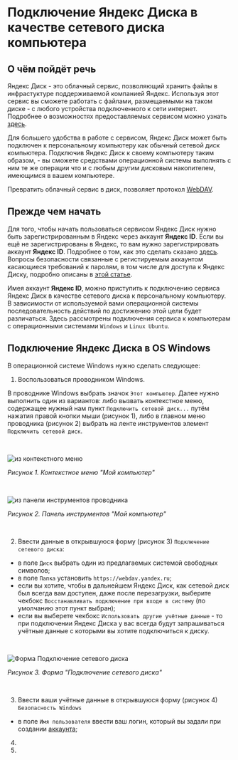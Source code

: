 # Подключение Яндекс Диска в качестве сетевого диска компьютера

## О чём пойдёт речь

Яндекс Диск - это облачный сервис, позволяющий хранить файлы в инфрастуктуре поддерживаемой компанией Яндекс.
Используя этот сервис вы сможете работать с файлами, размещаемыми на таком диске - с любого устройства подключенного к сети интернет.
Подробнее о возможностях предоставляемых сервисом можно узнать [здесь](https://360.yandex.ru/disk/).

Для большего удобства в работе с сервисом, Яндекс Диск может быть подключен к персональному компьютеру как обычный сетевой диск компьютера.
Подключив Яндекс Диск к своему компьютеру таким образом, - вы сможете средствами операционной системы выполнять с ним те же операции что и с любым другим дисковым накопителем, имеющимся в вашем компьютере.

Превратить облачный сервис в диск, позволяет протокол [WebDAV](https://ru.wikipedia.org/wiki/WebDAV).

## Прежде чем начать

<a name="acc_create"></a>

Для того, чтобы начать пользоваться сервисом Яндекс Диск нужно быть зарегистрированным в Яндекс через аккаунт **Яндекс ID**.
Если вы ещё не зарегистрированы в Яндекс, то вам нужно зарегистрировать аккаунт **Яндекс ID**. Подробнее о том, как это сделать сказано [здесь](https://yandex.ru/support/id/authorization/registration.html).
Вопросы безопасности связанные с регистируемым аккаунтом касающиеся требований к паролям, в том числе для доступа к Яндекс Диску, подробно описаны в [этой статье](https://yandex.ru/support/id/authorization/app-passwords.html).

Имея аккаунт **Яндекс ID**, можно приступить к подключению сервиса Яндекс Диск в качестве сетевого диска к персональному компьютеру. В зависимости от используемой вами операционной системы последовательность действий по достижению этой цели будет различаться. Здесь рассмотрены подключения сервиса к компьютерам с операционными системами `Windows` и `Linux Ubuntu`.

## Подключение Яндекс Диска в OS Windows

В операционной системе Windows нужно сделать следующее:

1. Воспользоваться проводником Windows.

В проводнике Windows выбрать значок `Этот компьютер`. Далее нужно выполнить один из вариантов: либо вызвать контекстное меню, содержащее нужный нам пункт `Подключить сетевой диск...` путём нажатия правой кнопки мыши (рисунок 1), либо в главном меню проводника (рисунок 2) выбрать на ленте инструментов элемент `Подключить сетевой диск`.

<br/>

![из контекстного меню](https://github.com/tsf-soft/django-test-1/assets/6228605/20d4123c-e694-48ed-9343-0e6de754faee)
_<p>Рисунок 1. Контекстное меню "Мой компьютер"</p>_

<br/>

![из панели инструментов проводника](https://github.com/tsf-soft/django-test-1/assets/6228605/5e77e070-2908-42b6-a83e-55dab5289b6a)
_<p>Рисунок 2. Панель инструментов "Мой компьютер"</p>_

<br/>

2. Ввести данные в открывшуюся форму (рисунок 3) `Подключение сетевого диска`:

- в поле `Диск` выбрать один из предлагаемых системой свободных символов;
- в поле `Папка` установить `https://webdav.yandex.ru`;
- если вы хотите, чтобы в дальнейшем Яндекс Диск, как сетевой диск был всегда вам доступен, даже после перезагрузки, выберите чекбокс `Восстанавливать подключение при входе в систему` (по умолчанию этот пункт выбран);
- если вы выберете чекбокс `Использовать другие учётные данные` - то при подключении Яндекс Диска у вас всегда будут запрашиваться учётные данные с которыми вы хотите подключиться к диску.

<br/>

![Форма Подключение сетевого диска](https://github.com/tsf-soft/django-test-1/assets/6228605/3b9d8ea3-c34c-4135-a98f-6f95b309877a)
_<p>Рисунок 3. Форма "Подключение сетевого диска"</p>_

<br/>

3. Ввести ваши учётные данные в открывшуюся форму (рисунок 4) `Безопасность Windows`

- в поле `Имя пользователя` ввести ваш логин, который вы задали при создании <a href="#acc_create">аккаунта</a>;

4. 
5. 




